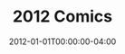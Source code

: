 ---
title: "2012 Comics"
type: "manual-list"
date: 2012-01-01T00:00:00-04:00
draft: false
categories: ["Projects", "Grafald"]
is_subpage: true
exclude_from_nav: true
nav_category: "grafald_years"
manual_links:
    - projects/grafald/comics/1.md
    - projects/grafald/comics/2.md
    - projects/grafald/comics/3.md
    - projects/grafald/comics/4.md
    - projects/grafald/comics/5.md
    - projects/grafald/comics/6.md
    - projects/grafald/comics/7.md
    - projects/grafald/comics/8.md
    - projects/grafald/comics/9-1.md
    - projects/grafald/comics/9-2.md
    - projects/grafald/comics/bonus_1.md
    - projects/grafald/comics/10.md
    - projects/grafald/comics/bonus_2.md
    - projects/grafald/comics/11.md
    - projects/grafald/comics/bonus_3.md
    - projects/grafald/comics/12.md
    - projects/grafald/comics/bonus_4.md
    - projects/grafald/comics/13.md
    - projects/grafald/comics/bonus_5.md
    - projects/grafald/comics/14.md
    - projects/grafald/comics/15.md
    - projects/grafald/comics/bonus_6.md
    - projects/grafald/comics/16.md
    - projects/grafald/comics/17.md
    - projects/grafald/comics/18.md
    - projects/grafald/comics/19.md
    - projects/grafald/comics/20.md
    - projects/grafald/comics/21.md
    - projects/grafald/comics/22.md
    - projects/grafald/comics/bonus_7.md
    - projects/grafald/comics/23.md
    - projects/grafald/comics/24.md
    - projects/grafald/comics/bonus_8.md
    - projects/grafald/comics/25.md
    - projects/grafald/comics/bonus_9.md
    - projects/grafald/comics/26.md
    - projects/grafald/comics/27.md
    - projects/grafald/comics/28-1.md
    - projects/grafald/comics/bonus_10.md
    - projects/grafald/comics/28-2.md
    - projects/grafald/comics/bonus_11.md
    - projects/grafald/comics/bonus_12.md
    - projects/grafald/comics/bonus_13.md
---